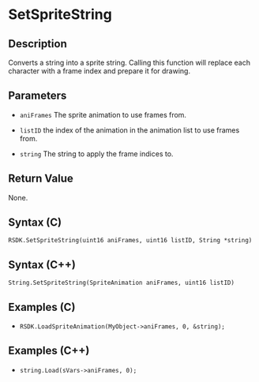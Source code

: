 # SetSpriteString

## Description
Converts a string into a sprite string. Calling this function will replace each character with a frame index and prepare it for drawing.

## Parameters

- `aniFrames`
The sprite animation to use frames from.

- `listID`
the index of the animation in the animation list to use frames from.

- `string`
The string to apply the frame indices to.

## Return Value
None.

## Syntax (C)
```RSDK.SetSpriteString(uint16 aniFrames, uint16 listID, String *string)```

## Syntax (C++)
```String.SetSpriteString(SpriteAnimation aniFrames, uint16 listID)```

## Examples (C)
- ```RSDK.LoadSpriteAnimation(MyObject->aniFrames, 0, &string);```

## Examples (C++)
- ```string.Load(sVars->aniFrames, 0);```
